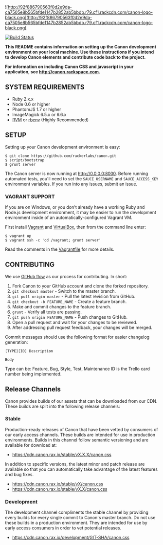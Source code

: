 ![http://92f886790563f0d2e9da-ca7505e8b565bfde1147b2852ab5bbdb.r79.cf1.rackcdn.com/canon-logo-black.png](http://92f886790563f0d2e9da-ca7505e8b565bfde1147b2852ab5bbdb.r79.cf1.rackcdn.com/canon-logo-black.png)

[![Build Status](https://travis-ci.org/rackerlabs/canon.png?branch=master)](https://travis-ci.org/rackerlabs/canon)

**This README contains information on setting up the Canon development environment
on your local machine.  Use these instructions if you intend to develop Canon
elements and contribute code back to the project.**

**For information on including Canon CSS and javascript in your application, see http://canon.rackspace.com.**

## SYSTEM REQUIREMENTS

- Ruby 2.x.x
- Node 0.6 or higher
- PhantomJS 1.7 or higher
- ImageMagick 6.5.x or 6.6.x
- [RVM](https://rvm.io) or [rbenv](https://github.com/sstephenson/rbenv) (Highly Recommended)

## SETUP

Setting up your Canon development environment is easy:

    $ git clone https://github.com/rackerlabs/canon.git
    $ script/bootstrap
    $ grunt server

The Canon server is now running at http://0.0.0.0:8000. Before running automated
tests, you'll need to set the `SAUCE_USERNAME` and `SAUCE_ACCESS_KEY` environment
variables. If you run into any issues, submit an issue.

### VAGRANT SUPPORT

If you are on Windows, or you don't already have a working Ruby and Node.js
development environment, it may be easier to run the development environment
inside of an automatically-configured Vagrant VM.

First install [Vagrant](https://www.vagrantup.com/downloads.html) and
[VirtualBox](https://www.virtualbox.org/wiki/Downloads), then from the command
line enter:

    $ vagrant up
    $ vagrant ssh -c 'cd /vagrant; grunt server'

Read the comments in the [Vagrantfile](Vagrantfile) for more details.

## CONTRIBUTING

We use [GitHub flow](http://scottchacon.com/2011/08/31/github-flow.html) as our
process for contributing. In short:

1. Fork Canon to your GitHub account and clone the forked repository.
2. `git checkout master` - Switch to the master branch.
3. `git pull origin master` - Pull the latest revision from GitHub.
4. `git checkout -b FEATURE_NAME` - Create a feature branch.
5. Make and commit changes to the feature branch.
6. `grunt` - Verify all tests are passing.
7. `git push origin FEATURE_NAME` - Push changes to GitHub.
8. Open a pull request and wait for your changes to be reviewed.
9. After addressing pull request feedback, your changes will be merged.

Commit messages should use the following format for easier changelog generation:

```
[TYPE][ID] Description

Body
```

Type can be: Feature, Bug, Style, Test, Maintenance
ID is the Trello card number being implemented.

## Release Channels

Canon provides builds of our assets that can be downloaded from our CDN. These
builds are split into the following release channels:

### Stable

Production-ready releases of Canon that have been vetted by consumers of our
early access channels. These builds are intended for use in production
environments. Builds in this channel follow semantic versioning and are available
for download at:

* https://cdn.canon.rax.io/stable/vX.X.X/canon.css

In addition to specific versions, the latest minor and patch release are
available so that you can automatically take advantage of the latest features
and bug fixes.

* https://cdn.canon.rax.io/stable/vX/canon.css
* https://cdn.canon.rax.io/stable/vX.X/canon.css

### Development

The development channel compliments the stable channel by providing every builds
for every single commit to Canon's master branch. Do not use these builds in a
production environment. They are intended for use by early access consumers in
order to vet potential releases.

* https://cdn.canon.rax.io/development/GIT-SHA/canon.css

